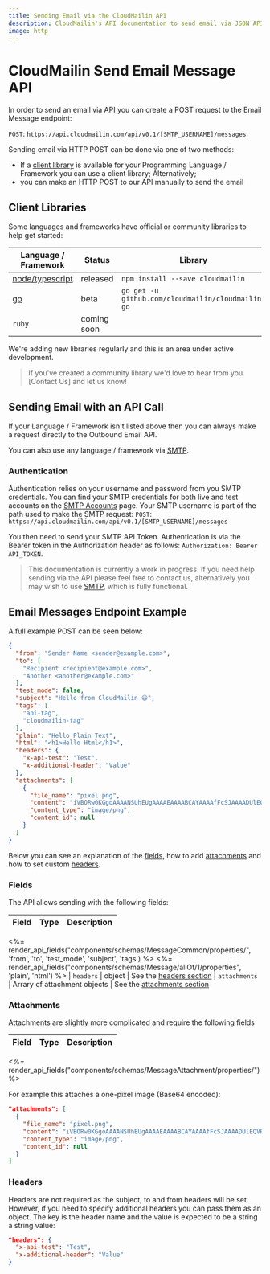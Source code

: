 ```yaml
---
title: Sending Email via the CloudMailin API
description: CloudMailin's API documentation to send email via JSON API
image: http
---
```


# CloudMailin Send Email Message API

In order to send an email via API you can create a POST request to the Email
Message endpoint:

`POST`: `https://api.cloudmailin.com/api/v0.1/[SMTP_USERNAME]/messages`.

Sending email via HTTP POST can be done via one of two methods:

* If a [client library] is available for your Programming Language / Framework
  you can use a client library; Alternatively;
* you can make an HTTP POST to our API manually to send the email

## Client Libraries

Some languages and frameworks have official or community libraries to help get started:

| Language / Framework | Status      | Library                         | Link |
|----------------------|-------------|---------------------------------|------|
| [node/typescript]    | released    | `npm install --save cloudmailin` | [link](https://github.com/cloudmailin/cloudmailin-js)
| [go]                 | beta        | `go get -u github.com/cloudmailin/cloudmailin-go` | [link](https://github.com/cloudmailin/cloudmailin-go)
| `ruby`               | coming soon |

[node/typescript]: /outbound/examples/send_email_with_node_js/
[go]: /outbound/examples/send_email_with_golang/

We're adding new libraries regularly and this is an area under active
development.

> If you've created a community library we'd love to hear from you.
> [Contact Us] and let us know!

## Sending Email with an API Call

If your Language / Framework isn't listed above then you can always make a
request directly to the Outbound Email API.

You can also use any language / framework via [SMTP].

### Authentication

Authentication relies on your username and password from you SMTP credentials.
You can find your SMTP credentials for both live and test accounts on the
[SMTP Accounts] page. Your SMTP username is part of the path used to make the
SMTP request: `POST`:
`https://api.cloudmailin.com/api/v0.1/[SMTP_USERNAME]/messages`

You then need to send your SMTP API Token.
Authentication is via the Bearer token in the Authorization header as follows:
`Authorization: Bearer API_TOKEN`.

> This documentation is currently a work in progress. If you need help sending
> via the API please feel free to contact us, alternatively you may wish to use
> [SMTP], which is fully functional.

## Email Messages Endpoint Example

A full example POST can be seen below:

```json
{
  "from": "Sender Name <sender@example.com>",
  "to": [
    "Recipient <recipient@example.com>",
    "Another <another@example.com>"
  ],
  "test_mode": false,
  "subject": "Hello from CloudMailin 😃",
  "tags": [
    "api-tag",
    "cloudmailin-tag"
  ],
  "plain": "Hello Plain Text",
  "html": "<h1>Hello Html</h1>",
  "headers": {
    "x-api-test": "Test",
    "x-additional-header": "Value"
  },
  "attachments": [
    {
      "file_name": "pixel.png",
      "content": "iVBORw0KGgoAAAANSUhEUgAAAAEAAAABCAYAAAAfFcSJAAAADUlEQVR42mP0rdr1HwAFHwKCk87e6gAAAABJRU5ErkJggg==",
      "content_type": "image/png",
      "content_id": null
    }
  ]
}
```

Below you can see an explanation of the [fields](#fields), how to add
[attachments](#attachments) and how to set custom [headers](#headers).

### Fields

The API allows sending with the following fields:

| Field         | Type    | Description                                                         |
|---------------|---------|---------------------------------------------------------------------|
<%= render_api_fields("components/schemas/MessageCommon/properties/", 'from', 'to', 'test_mode', 'subject', 'tags') %>
<%= render_api_fields("components/schemas/Message/allOf/1/properties", 'plain', 'html') %>
| `headers`     | object  | See the [headers section](#headers)
| `attachments` | Arrary of attachment objects | See the [attachments section](#attachments)

### Attachments

Attachments are slightly more complicated and require the following fields

| Field         | Type    | Description                                                         |
|---------------|---------|---------------------------------------------------------------------|
<%= render_api_fields("components/schemas/MessageAttachment/properties/") %>

For example this attaches a one-pixel image (Base64 encoded):

```json
"attachments": [
  {
    "file_name": "pixel.png",
    "content": "iVBORw0KGgoAAAANSUhEUgAAAAEAAAABCAYAAAAfFcSJAAAADUlEQVR42mP0rdr1HwAFHwKCk87e6gAAAABJRU5ErkJggg==",
    "content_type": "image/png",
    "content_id": null
  }
]
```

### Headers

Headers are not required as the subject, to and from headers will be set. However, if you need to
specify additional headers you can pass them as  an object.
The key is the header name and the value is expected to be a string a string value:

```json
"headers": {
  "x-api-test": "Test",
  "x-additional-header": "Value"
}
```

[Client Library]: #client-libraries
[SMTP Accounts]: https://www.cloudmailin.com/outbound/accounts
[SMTP]: <%= url_to_item('/outbound/sending_email_with_smtp/') %>
